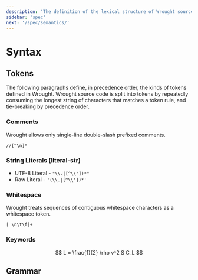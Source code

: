 ```yaml
---
description: 'The definition of the lexical structure of Wrought source code'
sidebar: 'spec'
next: '/spec/semantics/'
---
```


# Syntax

## Tokens
The following paragraphs define, in precedence order, the kinds of tokens defined in Wrought.
Wrought source code is split into tokens by repeatedly consuming the longest string of characters that matches a token rule,
and tie-breaking by precedence order.

### Comments
Wrought allows only single-line double-slash prefixed comments.
```
//[^\n]*
```

### String Literals (literal-str)
* UTF-8 Literal - `"\\.|[^\\"])*"`
* Raw Literal - `'(\\.|[^\\'])*'`

### Whitespace
Wrought treats sequences of contiguous whitespace characters as a whitespace token.
```
[ \n\t\f]+
```

### Keywords

$$
L = \frac{1}{2} \rho v^2 S C_L
$$

## Grammar


